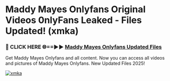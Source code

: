 # Maddy Mayes Onlyfans Original Videos 0nlyFans Leaked - Files Updated! (xmka)

<h3>🔴 CLICK HERE 🌐==►► <a href="https://tinyurl.com/x26r9saj" rel="nofollow">Maddy Mayes Onlyfans Updated Files</a></h3>

Get Maddy Mayes Onlyfans and all content. Now you can access all videos and pictures of Maddy Mayes Onlyfans. New Updated Files 2025!

[![xmka](https://i.imgur.com/LkgZPqh.gif)](https://tinyurl.com/x26r9saj)
